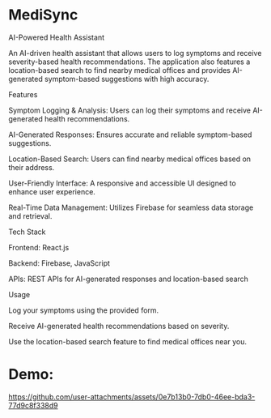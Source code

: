 # MediSync

AI-Powered Health Assistant

An AI-driven health assistant that allows users to log symptoms and receive severity-based health recommendations. The application also features a location-based search to find nearby medical offices and provides AI-generated symptom-based suggestions with high accuracy.

Features

Symptom Logging & Analysis: Users can log their symptoms and receive AI-generated health recommendations.

AI-Generated Responses: Ensures accurate and reliable symptom-based suggestions.

Location-Based Search: Users can find nearby medical offices based on their address.

User-Friendly Interface: A responsive and accessible UI designed to enhance user experience.

Real-Time Data Management: Utilizes Firebase for seamless data storage and retrieval.

Tech Stack

Frontend: React.js

Backend: Firebase, JavaScript

APIs: REST APIs for AI-generated responses and location-based search

Usage

Log your symptoms using the provided form.

Receive AI-generated health recommendations based on severity.

Use the location-based search feature to find medical offices near you.

# Demo:



https://github.com/user-attachments/assets/0e7b13b0-7db0-46ee-bda3-77d9c8f338d9
